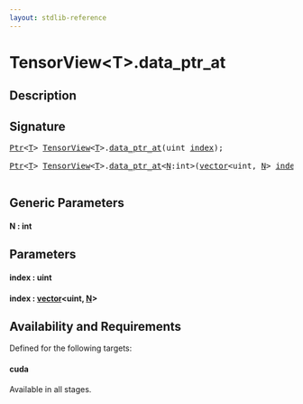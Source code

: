 ```yaml
---
layout: stdlib-reference
---
```


# TensorView\<T\>\.data\_ptr\_at

## Description





## Signature 

<pre>
<a href="../ptr-0/index.md" class="code_type">Ptr</a>&lt;<a href="index.md#typeparam-T" class="code_type">T</a>&gt; <a href="index.md" class="code_type">TensorView</a>&lt;<a href="index.md#typeparam-T" class="code_type">T</a>&gt;.<a href="data_ptr_at.md">data_ptr_at</a>(<span class="code_keyword">uint</span> <a href="data_ptr_at.md#decl-index" class="code_param">index</a>);

<a href="../ptr-0/index.md" class="code_type">Ptr</a>&lt;<a href="index.md#typeparam-T" class="code_type">T</a>&gt; <a href="index.md" class="code_type">TensorView</a>&lt;<a href="index.md#typeparam-T" class="code_type">T</a>&gt;.<a href="data_ptr_at.md">data_ptr_at</a>&lt;<a href="data_ptr_at.md#decl-N" class="code_var">N</a>:<span class="code_keyword">int</span>&gt;(<a href="../vector/index.md" class="code_type">vector</a>&lt;<span class="code_keyword">uint</span>, <a href="data_ptr_at.md#decl-N" class="code_var">N</a>&gt; <a href="data_ptr_at.md#decl-index" class="code_param">index</a>);

</pre>

## Generic Parameters

####  <a id="decl-N"></a>N  : int

## Parameters

####  <a id="decl-index"></a>index  : uint
####  <a id="decl-index"></a>index  : [vector](../vector/index.md)\<uint, [N](../vector/index.md#decl-N)\>

## Availability and Requirements

Defined for the following targets:

#### cuda
Available in all stages.




<script>
// Fix .md links to .html when on ReadTheDocs
if (window.location.hostname.includes('readthedocs') || 
    window.location.hostname.includes('rtfd.io')) {
  document.addEventListener('DOMContentLoaded', function() {
    const links = document.querySelectorAll('a');
    links.forEach(link => {
      const href = link.getAttribute('href');
      if (href && href.includes('.md')) {
        // This regex will handle .md links with or without fragment identifiers or query parameters
        link.href = link.href.replace(/(.+)\.md(#[^?]*)?(\?.*)?$/, '$1.html$2$3');
      }
    });
  });
}
</script>
